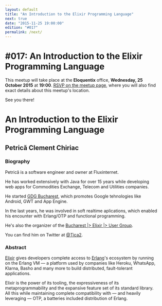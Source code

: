 ```yaml
---
layout: default
title: "An Introduction to the Elixir Programming Language"
next: true
date: "2015-11-25 19:00:00"
edition: "#017"
permalink: /next/
---
```


<div class="description">
<!--   <h1>#014: Free Discussions</h1>
  <p>This meetup will take place <strong>Thursday, 27 August 2015</strong> at
    <strong>19:00</strong>.
    <a href="http://www.meetup.com/bucharestfp/events/224710993/"><abbr title="Répondez, S’il Vous Plaît">RSVP</abbr> on the meetup page</a>,
    where you will also find exact details about this meetup's location.</p>
    <p>No presentation has been scheduled for this meetup, just free discussions.</p>
  <p>See you there!</p> -->
  <h1>#017: An Introduction to the Elixir Programming Language</h1>
  <p>This meetup will take place at the <strong>Eloquentix</strong> office,
    <strong>Wednesday, 25 October 2015</strong> at <strong>19:00</strong>.
    <a href="http://www.meetup.com/bucharestfp/events/226587391/"><abbr title="Répondez, S’il Vous Plaît">RSVP</abbr> on the meetup page</a>,
    where you will also find exact details about this meetup's location.</p>
  <p>See you there!</p>
  <!-- <h1>To be Announced</h1>
  <p>There's no scheduled meetup at the moment, but our tentative date is 18 November 2015.</p>
  <p>Make sure you've registered an account with <a href="http://www.meetup.com/">meetup.com</a>
    and joined <a href="http://www.meetup.com/bucharestfp/">our group</a> there, as that is the
    primary channel for announcing new meetups.</p>
  <p>In addition, you may want to follow our <a href="https://twitter.com/bucharestfp">Twitter account</a>
    and subscribe to our <a href="https://groups.google.com/forum/#!forum/bucharestfp">mailing list</a>.</p>
  <p>See you soon!</p> -->
</div>

<div class="clear-fix"></div>

<div class="presentation">
  <h1>An Introduction to the Elixir Programming Language</h1>
  <div class="details">
    <div class="left">
      <div class="biography">
        <h2 class="speaker">Petrică Clement Chiriac</h2>
        <h3>Biography</h3>
        <p>Petrică is a software engineer and owner at Fluxinternet.</p>
        <p>He has worked extensively with Java for over 15 years while developing
        web apps for Commodities Exchange, Telecom and Utilities companies.</p>
        <p>He started <a href="https://plus.google.com/112968068864186499076/photos">GDG Bucharest</a>,
        which promotes Google tehnologies like Android, GWT and App Engine.</p>
        <p>In the last years, he was involved in soft realtime aplications, which
        enabled his encounter with Erlang/OTP and functional programming.</p>
        <p>He's also the organizer of the <a href="http://www.meetup.com/Bucharest-Elixir-User-Group/">Bucharest |> Elixir |> User Group</a>.</p>
        <p>You can find him on Twitter at <a href="https://twitter.com/Tica2">@Tica2</a>.</p>
      </div>
      <div class="abstract">
        <h3>Abstract</h3>
        <p><a href="http://elixir-lang.org/">Elixir</a> gives developers complete
        access to <a href="http://www.erlang.org/">Erlang</a>'s ecosystem by running
        on the Erlang VM — a platform used by companies like Heroku, WhatsApp,
        Klarna, Basho and many more to build distributed, fault-tolerant applications.</p>
        <p>Elixir is the power of its tooling, the expressiveness of its
        metaprogrammability and the expansive feature set of its standard library.
        All this while maintaining complete compatibility with — and heavily
        leveraging — OTP, a batteries included distribution of Erlang.</p>
      </div>
    </div>
  </div>
</div>
